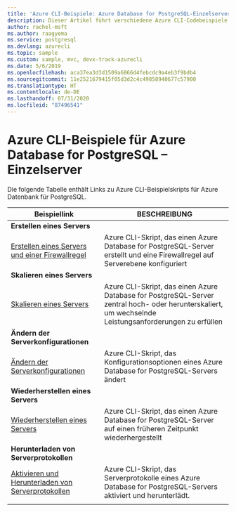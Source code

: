 ```yaml
---
title: 'Azure CLI-Beispiele: Azure Database for PostgreSQL-Einzelserver'
description: Dieser Artikel führt verschiedene Azure CLI-Codebeispiele auf, die für die Interaktion mit Azure Database for PostgreSQL – Einzelserver verfügbar sind.
author: rachel-msft
ms.author: raagyema
ms.service: postgresql
ms.devlang: azurecli
ms.topic: sample
ms.custom: sample, mvc, devx-track-azurecli
ms.date: 5/6/2019
ms.openlocfilehash: aca37ea3d3d1509a6866d4febcdc9a4eb3f9bdb4
ms.sourcegitcommit: 11e2521679415f05d3d2c4c49858940677c57900
ms.translationtype: HT
ms.contentlocale: de-DE
ms.lasthandoff: 07/31/2020
ms.locfileid: "87496541"
---
```

# <a name="azure-cli-samples-for-azure-database-for-postgresql---single-server"></a>Azure CLI-Beispiele für Azure Database for PostgreSQL – Einzelserver
Die folgende Tabelle enthält Links zu Azure CLI-Beispielskripts für Azure Datenbank für PostgreSQL.

| Beispiellink | BESCHREIBUNG |
|---|---|
|**Erstellen eines Servers**||
| [Erstellen eines Servers und einer Firewallregel](scripts/sample-create-server-and-firewall-rule.md?toc=%2fcli%2fazure%2ftoc.json) | Azure CLI-Skript, das einen Azure Database for PostgreSQL-Server erstellt und eine Firewallregel auf Serverebene konfiguriert |
|**Skalieren eines Servers**||
| [Skalieren eines Servers](scripts/sample-scale-server-up-or-down.md?toc=%2fcli%2fazure%2ftoc.json) | Azure CLI-Skript, das einen Azure Database for PostgreSQL-Server zentral hoch- oder herunterskaliert, um wechselnde Leistungsanforderungen zu erfüllen |
|**Ändern der Serverkonfigurationen**||
| [Ändern der Serverkonfigurationen](./scripts/sample-change-server-configuration.md?toc=%2fcli%2fazure%2ftoc.json) | Azure CLI-Skript, das Konfigurationsoptionen eines Azure Database for PostgreSQL-Servers ändert |
|**Wiederherstellen eines Servers**||
| [Wiederherstellen eines Servers](./scripts/sample-point-in-time-restore.md?toc=%2fcli%2fazure%2ftoc.json) | Azure CLI-Skript, das einen Azure Database for PostgreSQL-Server auf einen früheren Zeitpunkt wiederhergestellt |
|**Herunterladen von Serverprotokollen**||
| [Aktivieren und Herunterladen von Serverprotokollen](./scripts/sample-server-logs.md?toc=%2fcli%2fazure%2ftoc.json) | Azure CLI-Skript, das Serverprotokolle eines Azure Database for PostgreSQL-Servers aktiviert und herunterlädt. |
|||

